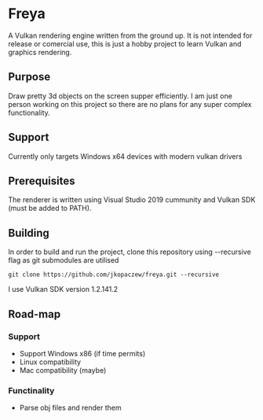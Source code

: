 # Freya

A Vulkan rendering engine written from the ground up. It is not intended for release or comercial use, this is just a hobby project to learn Vulkan and graphics rendering.

## Purpose

Draw pretty 3d objects on the screen supper efficiently. I am just one person working on this project so there are no plans for any super complex functionality. 

## Support

Currently only targets Windows x64 devices with modern vulkan drivers 

## Prerequisites

The renderer is written using Visual Studio 2019 cummunity and Vulkan SDK (must be added to PATH).

## Building

In order to build and run the project, clone this repository using --recursive flag as git submodules are utilised

	git clone https://github.com/jkopaczew/freya.git --recursive

I use Vulkan SDK version 1.2.141.2

## Road-map

### Support

   * Support Windows x86 (if time permits)
   * Linux compatibility
   * Mac compatibility (maybe)

### Functinality

   * Parse obj files and render them 

